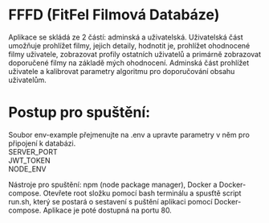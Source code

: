 # FFFD (FitFel Filmová Databáze) 
Aplikace se skládá ze 2 částí: adminská a uživatelská. Uživatelská část umožňuje prohlížet filmy, jejich detaily, hodnotit je, prohlížet ohodnocené filmy uživatele, zobrazovat profily ostatních uživatelů
a primárně zobrazovat doporučené filmy na základě mých ohodnocení. Adminská část prohlížet uživatele a kalibrovat parametry algoritmu pro doporučování 
obsahu uživatelům.

# Postup pro spuštění:
Soubor env-example přejmenujte na .env a upravte parametry v něm pro připojení k databázi. 
<br>
SERVER_PORT<br>
JWT_TOKEN<br>
NODE_ENV<br>

Nástroje pro spuštění:
npm (node package manager), Docker a Docker-compose. Otevřete root složku pomocí bash terminálu a spusťtě script run.sh, který se postará o sestavení s puštění aplikaci pomocí Docker-compose. Aplikace je poté dostupná na portu 80.